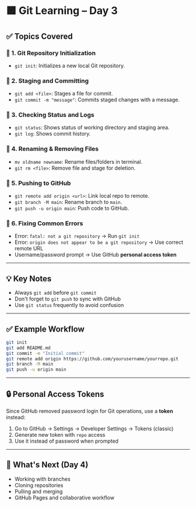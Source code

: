 
# 🟩 Git Learning – Day 3

## ✅ Topics Covered

### 🔹 1. Git Repository Initialization

- `git init`: Initializes a new local Git repository.

### 🔹 2. Staging and Committing

- `git add <file>`: Stages a file for commit.
- `git commit -m "message"`: Commits staged changes with a message.

### 🔹 3. Checking Status and Logs

- `git status`: Shows status of working directory and staging area.
- `git log`: Shows commit history.

### 🔹 4. Renaming & Removing Files

- `mv oldname newname`: Rename files/folders in terminal.
- `git rm <file>`: Remove file and stage for deletion.

### 🔹 5. Pushing to GitHub

- `git remote add origin <url>`: Link local repo to remote.
- `git branch -M main`: Rename branch to `main`.
- `git push -u origin main`: Push code to GitHub.

### 🔹 6. Fixing Common Errors

- Error: `fatal: not a git repository` → Run `git init`
- Error: `origin does not appear to be a git repository` → Use correct remote URL
- Username/password prompt → Use GitHub **personal access token**

---

## 💡 Key Notes

- Always `git add` before `git commit`
- Don't forget to `git push` to sync with GitHub
- Use `git status` frequently to avoid confusion

---

## ✅ Example Workflow

```bash
git init
git add README.md
git commit -m "Initial commit"
git remote add origin https://github.com/yourusername/yourrepo.git
git branch -M main
git push -u origin main
```

---

## 🔒 Personal Access Tokens

Since GitHub removed password login for Git operations, use a **token** instead:

1. Go to GitHub → Settings → Developer Settings → Tokens (classic)
2. Generate new token with `repo` access
3. Use it instead of password when prompted

---

## 📌 What's Next (Day 4)

- Working with branches
- Cloning repositories
- Pulling and merging
- GitHub Pages and collaborative workflow
